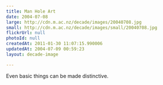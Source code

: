 ```yaml
---
title: Man Hole Art
date: 2004-07-08
large: http://cdn.m.ac.nz/decade/images/20040708.jpg
small: http://cdn.m.ac.nz/decade/images/small/20040708.jpg
flickrUrl: null
photoId: null
createdAt: 2011-01-30 11:07:15.990006
updatedAt: 2004-07-09 00:59:23
layout: decade-image

---
```

Even basic things can be made distinctive.
